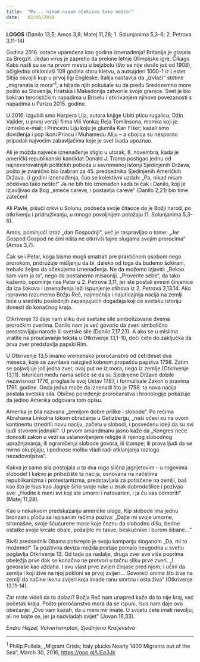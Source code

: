 ```yaml
---
title:  "Pa... nikad nisam očekivao tako nešto!"
date:   03/06/2018
---
```


**LOGOS** (Danilo 13,5; Amos 3,8; Matej 11,28; 1. Solunjanima 5,3-6; 2. Petrova 3,11-14)

Godina 2016. ostaće upamćena kao godina iznenađenja!
Britanija je glasala za Bregzit. Jedan virus je zapretio da prekine letnje Olimpijske igre. Čikago Kabs našli su se na prvom mestu u bejzbolu (što se nije desilo još od 1908), očigledno otklonivši 108 godina staru kletvu, a autsajderi 1000-1 iz Lester Sitija osvojili kup u prvoj ligi Engleske. Italija nastavlja da „izvlači“ stotine „migranata iz mora“<sup>1</sup>, a hiljade njih pokušale su da pređu Sredozemno more pošto su Slovenija, Hratska i Makedonija zatvorile svoje granice. Svet je bio šokiran terorističkim napadima u Briselu i otkrivanjem njihove povezanosti s napadima u Parizu 2015. godine.

U 2016. izgubili smo Harpera Lija, autora knjige Ubiti pticu rugalicu; Džin Vajlder, u prvoj verziji filma Vili Vonka; Reja Tomlinsona, momka koji je izmislio e-mail; i Princezu Liju koju je glumila Kari Fišer; kazali smo doviđenja i pop ikoni Princu i Muhamedu Aliju – a obojica su nesporno pripadali najvećim zabavljačima koje je svet ikada upoznao.

Ali je možda najveće iznenađenje stiglo u utorak, 8. novembra, kada je američki republikanski kandidat Donald J. Tramp postigao jednu od najneverovatnijih političkih pobeda u savremenoj istoriji Sjedinjenih Država, pošto je zvanično bio izabran za 45. predsednika Sjedinjenih Američkih Država. U godini iznenađenja, čuo se kolektivni uzdah: „Pa, nikad nisam očekivao tako nešto!“ Ja ne bih bio iznenađen kada bi čak i Danilo, koji je izjavljivao da Bog „smeće careve, i postavlja careve“ (Danilo 2,21) bio time zatečen!

Ali Pavle, pišući crkvi u Solunu, podseća svoje čitaoce da je Božji narod, po otkrivenju i pridruživanju, u mnogo povoljnijem položaju (1. Solunjanima 5,3-6).

Amos, pominjući izraz „dan Gospodnji“, već je raspravljao o tome: „Jer Gospod Gospod ne čini ništa ne otkrivši tajne slugama svojim prorocima“ (Amos 3,7).

Čak se i Petar, koga bismo mogli smatrati pre praktičnom osobom nego prorokom, pridružuje mišljenju da bi, daleko od toga da budemo šokirani, trebalo željno da očekujemo iznenađenja. Ne da možemo izjaviti: „Rekao sam vam ja to“, nego da postanemo misaoniji. „Proverite sebe“, da tako kažemo, opominje nas Petar u 2. Petrova 3,11, jer ste postali svesni činjenice da iza šokova i iznenađenja leži ispunjenje stihova iz 2. Petrova 3,13.14.
Ako ispravno razumemo Božju Reč, najmoćnija i najuticajnija nacija na zemlji biće u središtu poslednjih zapanjujućih događaja koji će svetsku istoriju dovesti do konačnog kraja.

Otkrivenje 13 daje nam sliku dve svetske sile simbolizovane dvema proročkim zverima. Danilo nam je već govorio da zveri simbolično predstavljaju narode ili svetske sile (Danilo 7,17.23). A ako se u mislima vratite na proučavanje teksta u Otkrivenje 13,1-10, doći ćete do zaključka da prva zver predstavlja papski Rim.

U Otkrivenje 13,5 imamo vremensko proročanstvo od četrdeset dva meseca, koje se završava naizgled kobnom propašću papstva 1798. Zatim se pojavljuje još jedna zver, ovaj put ne iz mora, nego iz zemlje (Otkrivenje 13,11). Istoričari među nama setiće se da su Sjedinjene Države dobile nezavisnost 1776, proglasile svoj Ustav 1787, i formulisale Zakon o pravima 1791. godine. Onda jedva može da iznenadi što je 1798. ta nova nacija postala svetska sila. Obično poređenje proročanstva i hronologije pokazuje da jedino Amerika odgovara tom opisu.

Amerika je bila nazvana „zemljom dobre prilike i slobode“. Po rečima Abrahama Linkolna tokom obraćanja u Getizbergu, „naši očevi su na ovom kontinentu iznedrili novu naciju, začetu u slobodi, i posvećenu ideji da su svi ljudi stvoreni jednaki“. U prvom amandmanu jasno kaže da „Kongres neće donositi zakon u vezi sa ustanovljenjem religije ili njenog slobodnog upražnjavanja, ili ograničenja slobode govora, ili štampe; ili prava ljudi da se mirno okupljaju, i podnose molbu vladi radi otklanjanja razloga nezadovoljstva“.

Kakva je samo sila postojala u ta dva roga slična jagnjetovim – u rogovima slobode! I kakvo je pribežište ta nacija, osnovana na načelima republikanizma i protestantizma, predstavljala za potlačene na zemlji, baš kao što je Isus kao Jagnje širio svoje ruke u znak dobrodošlice i pozivao sve: „Hodite k meni svi koji ste umorni i natovareni, i ja ću vas odmoriti“ (Matej 11,28).

Kao u nekakvom predskazanju američke uloge, Kip slobode ima jednu bronzanu ploču sa ispisanim rečima poziva: „Dajte mi svoje umorne, siromašne, svoje šćućurene mase koje čeznu da slobodno dišu, bedne ostatke svoje krcate obale, pošaljite mi takve, beskućnike i burom šibane...“

Bivši predsednik Obama potkrepio je svoju kampanju sloganom „Da, mi to možemo!“ Ta pozitivna deviza možda postaje pomalo neugodna u svetlu poglavlja Otkrivenje 13. Od tada pa nadalje, druga zver sve više poprima obeležja prve dok se konačno ne pretvori u tačnu sliku prve zveri. „I govoraše kao aždaha. I svu vlast prve zvijeri činjaše pred njom; i učini da zemlja i koji žive na njoj pokloni se prvoj zvijeri... Govoreći onima što žive na zemlji da načine ikonu zvijeri koja imade ranu smrtnu i osta živa“ (Otkrivenje 13,11-14).

Zar niste videli da to dolazi? Božja Reč nam unapred kaže da to nije kraj, već početak kraja. Pošto proročanstvo mora da se ispuni, Isus nam daje ovo obećanje: „Ovo vam kazah, da u meni mir imate. U svijetu ćete imati nevolju; ali ne bojte se, jer ja nadvladah svijet“ (Jovan 16,33).

*Endru Hejzel, Volverhempton, Sjedinjeno Kraljevstvo*
_____________

<sup>1</sup> Philip Pullela, „Migrant Crisis; Italy plucks  Nearly 1400 Migrants out of the Sea“, March 30, 2016, https://goo.gl/UEo3Jk
